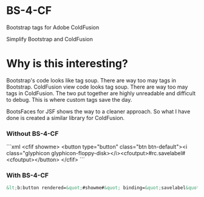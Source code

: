 # BS-4-CF
Bootstrap tags for Adobe ColdFusion


Simplify Bootstrap and ColdFusion


# Why is this interesting?


Bootstrap's code looks like tag soup. There are way too may </div> tags in Bootstrap. ColdFusion view code looks tag soup. There are way too may </cfif> tags in ColdFusion. 
The two put together are highly unreadable and difficult to debug. This is where custom tags save the day.

BootsFaces for JSF shows the way to a cleaner approach. So what I have done is created a similar library for ColdFusion.


<h3>Without BS-4-CF</h3>
```xml
&lt;cfif showme&gt;	
     &lt;button type=&quot;button&quot; class=&quot;btn btn-default&quot;&gt;&lt;i class=&quot;glyphicon glyphicon-floppy-disk&gt;&lt;/i&gt;&lt;cfoutput&gt;#rc.savelabel#&lt;cfoutput&gt;&lt;/button&gt;
&lt;/cfif&gt;	
```	


<h3>With BS-4-CF</h3>

```xml
&lt;b:button rendered=&quot;#showme#&quot; binding=&quot;savelabel&quot; icon=&quot;floppy-disk /&gt;	
```




